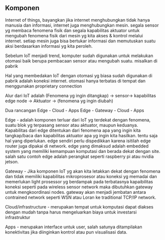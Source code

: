 ## Komponen

Internet of things, bayangkan jika internet menghubungkan tidak hanya manusia dan informasi, internet juga menghubungkan mesin. segala sensor yg membaca fenomena fisik dan segala kapabilitas aktuator untuk mengubah fenomena fisik dari mesin yg kita akses & kontrol melalui internet. setiap mesin juga bisa bertukar informasi dan memutuskan suatu aksi berdasarkan informasi yg kita peroleh.

Sebelum IoT menjadi trend, komputer sudah digunakan untuk melakukan otomasi baik berupa pembacaan sensor atau mengubah suatu. misalkan di pabrik

Hal yang membedakan IoT dengan otomasi yg biasa sudah digunakan di pabrik adalah koneksi internet. otomasi hanya terbatas di tempat dan menggunakan proprietary connection 

Alur dari IoT adalah (Fenomena yg ingin ditangkap) -> sensor->  kapabilitas edge node -> Aktuator -> (fenomena yg ingin diubah) 

Dua rancangan 
Edge - Cloud - Apps
Edge - Gateway - Cloud - Apps

Edge - adalah komponen terluar dari IoT yg terdekat dengan fenomena, suatu blok yg terpasang sensor atau aktuator, maupun keduanya. Kapabilitas dari edge ditentukan dari fenomena apa yang ingin kita tangkap/baca dan kapabilitas aktuator apa yg ingin kita hasilkan. tentu saja hal yang diperlukan. edge sendiri perlu dispedikkan karena isitilah edge router juga dipakai di network. edge yang dimaksud adalah embedded system yang memiliki kemampuan komputasi dan berada dekat dengan site. salah satu contoh edge adalah perangkat seperti raspberry pi atau nvidia jetson.

Gateway - Jika komponen IoT yg akan kita letakkan dekat dengan fenomena dan tidak memiliki kapabilitas mikroprosesor atau koneksi yg memadai dan memerlukan light prosessor yg berdampak pada terbatasnya kapaibilitas koneksi seperti pada wireless sensor network maka dibutuhkan gateway untuk mengkoordinasi nodes. gateway akan menjadi jembatan antara contrained network seperti WSN atau Loran ke traditional TCP/IP network.

Cloud/infrastructure - merupakan tempat untuk komputasi dapat diakses dengan mudah tanpa harus mengeluarkan biaya untuk investarsi infrastruktur

Apps - merupakan interface untuk user, salah satunya ditampilakan konektivitas jika diinginkan kontrol atau pun visualisasi data.
